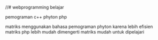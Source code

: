 //# webprogramming
belajar



pemograman c++
phyton
php

matriks menggunakan bahasa pemograman phyton karena lebih efisien
matriks php lebih mudah dimengerti
matriks mudah untuk dipelajari
